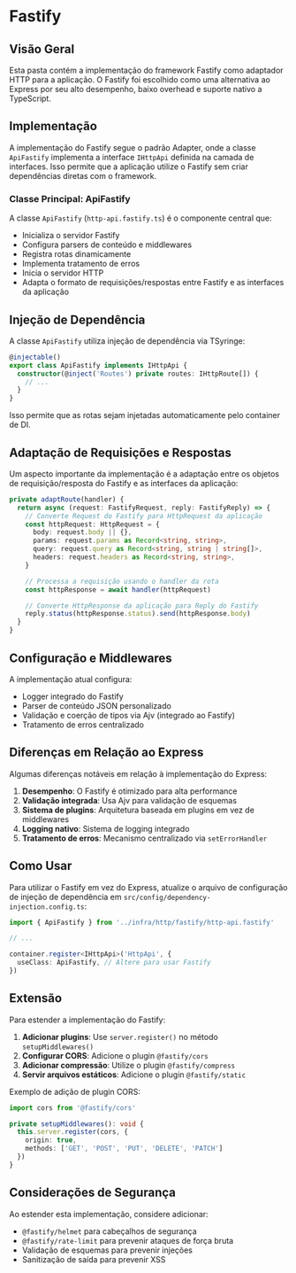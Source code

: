 # Fastify

## Visão Geral

Esta pasta contém a implementação do framework Fastify como adaptador HTTP para a aplicação. O Fastify foi escolhido como uma alternativa ao Express por seu alto desempenho, baixo overhead e suporte nativo a TypeScript.

## Implementação

A implementação do Fastify segue o padrão Adapter, onde a classe `ApiFastify` implementa a interface `IHttpApi` definida na camada de interfaces. Isso permite que a aplicação utilize o Fastify sem criar dependências diretas com o framework.

### Classe Principal: ApiFastify

A classe `ApiFastify` (`http-api.fastify.ts`) é o componente central que:

- Inicializa o servidor Fastify
- Configura parsers de conteúdo e middlewares
- Registra rotas dinamicamente
- Implementa tratamento de erros
- Inicia o servidor HTTP
- Adapta o formato de requisições/respostas entre Fastify e as interfaces da aplicação

## Injeção de Dependência

A classe `ApiFastify` utiliza injeção de dependência via TSyringe:

```typescript
@injectable()
export class ApiFastify implements IHttpApi {
  constructor(@inject('Routes') private routes: IHttpRoute[]) {
    // ...
  }
}
```

Isso permite que as rotas sejam injetadas automaticamente pelo container de DI.

## Adaptação de Requisições e Respostas

Um aspecto importante da implementação é a adaptação entre os objetos de requisição/resposta do Fastify e as interfaces da aplicação:

```typescript
private adaptRoute(handler) {
  return async (request: FastifyRequest, reply: FastifyReply) => {
    // Converte Request do Fastify para HttpRequest da aplicação
    const httpRequest: HttpRequest = {
      body: request.body || {},
      params: request.params as Record<string, string>,
      query: request.query as Record<string, string | string[]>,
      headers: request.headers as Record<string, string>,
    }

    // Processa a requisição usando o handler da rota
    const httpResponse = await handler(httpRequest)

    // Converte HttpResponse da aplicação para Reply do Fastify
    reply.status(httpResponse.status).send(httpResponse.body)
  }
}
```

## Configuração e Middlewares

A implementação atual configura:

- Logger integrado do Fastify
- Parser de conteúdo JSON personalizado
- Validação e coerção de tipos via Ajv (integrado ao Fastify)
- Tratamento de erros centralizado

## Diferenças em Relação ao Express

Algumas diferenças notáveis em relação à implementação do Express:

1. **Desempenho**: O Fastify é otimizado para alta performance
2. **Validação integrada**: Usa Ajv para validação de esquemas
3. **Sistema de plugins**: Arquitetura baseada em plugins em vez de middlewares
4. **Logging nativo**: Sistema de logging integrado
5. **Tratamento de erros**: Mecanismo centralizado via `setErrorHandler`

## Como Usar

Para utilizar o Fastify em vez do Express, atualize o arquivo de configuração de injeção de dependência em `src/config/dependency-injection.config.ts`:

```typescript
import { ApiFastify } from '../infra/http/fastify/http-api.fastify'

// ...

container.register<IHttpApi>('HttpApi', {
  useClass: ApiFastify, // Altere para usar Fastify
})
```

## Extensão

Para estender a implementação do Fastify:

1. **Adicionar plugins**: Use `server.register()` no método `setupMiddlewares()`
2. **Configurar CORS**: Adicione o plugin `@fastify/cors`
3. **Adicionar compressão**: Utilize o plugin `@fastify/compress`
4. **Servir arquivos estáticos**: Adicione o plugin `@fastify/static`

Exemplo de adição de plugin CORS:

```typescript
import cors from '@fastify/cors'

private setupMiddlewares(): void {
  this.server.register(cors, {
    origin: true,
    methods: ['GET', 'POST', 'PUT', 'DELETE', 'PATCH']
  })
}
```

## Considerações de Segurança

Ao estender esta implementação, considere adicionar:

- `@fastify/helmet` para cabeçalhos de segurança
- `@fastify/rate-limit` para prevenir ataques de força bruta
- Validação de esquemas para prevenir injeções
- Sanitização de saída para prevenir XSS 